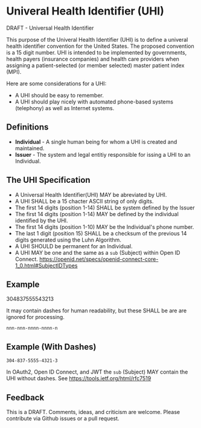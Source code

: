 # Univeral Health Identifier (UHI)
DRAFT - Universal Health Identifier 

This purpose of the Univeral Health Identifier (UHI) is to define a univeral health identifier convention for the United States. The proposed convention is a 15 digit number. UHI is intended to be implemented by governments, health payers (insurance companies) and health care providers when assigning a patient-selected (or member selected) master patient index (MPI). 

Here are some considerations for a UHI:

* A UHI should be easy to remember.
* A UHI should play nicely with automated phone-based systems (telephony) as well as Internet systems.


Definitions
-----------

* **Individual** -  A single human being for whom a UHI is created and maintained.
* **Issuer** - The system and legal entitiy responsible for issing a UHI to an Individual.


The UHI Specification
---------------------

* A Universal Health Identifier(UHI) MAY be abreviated by UHI. 
* A UHI SHALL be a 15 chacter ASCII string of only digits. 
* The first 14 digits (position 1-14) SHALL be system defined by the Issuer
* The first 14 digits (position 1-14) MAY be defined by the individual identified by the UHI.
* The first 14 digits (position 1-10) MAY be the Individual's phone number.
* The last 1 digit (position 15) SHALL be a checksum of the previous 14 digits generated using the Luhn Algorithm.
* A UHI SHOULD be permanent for an Individual.
* A UHI MAY be one and the same as a `sub` (Subject) within Open ID Connect. https://openid.net/specs/openid-connect-core-1_0.html#SubjectIDTypes 


Example
--------
   
  
  304837555543213

It may contain dashes for human readability, but these SHALL be are are ignored for processing.
    
    nnn-nnn-nnnn-nnnn-n
    
Example (With Dashes)
--------------------


    304-837-5555-4321-3
    

In OAuth2, Open ID Connect, and JWT the `sub` (Subject) MAY contain the UHI without dashes. See https://tools.ietf.org/html/rfc7519



Feedback
--------

This is a DRAFT. Comments, ideas, and criticism are welcome. Please contribute via Github issues or a pull request.
